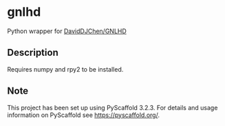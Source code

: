 # gnlhd  

Python wrapper for [DavidDJChen/GNLHD](https://github.com/DavidDJChen/GNLHD)

## Description  

Requires numpy and rpy2 to be installed.  

## Note  

This project has been set up using PyScaffold 3.2.3. For details and usage
information on PyScaffold see https://pyscaffold.org/.
